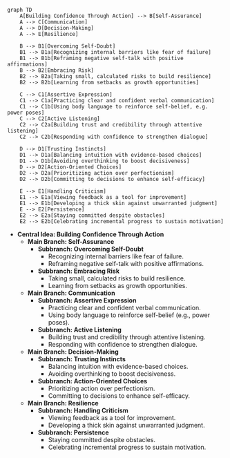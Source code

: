 ```mermaid
graph TD
    A[Building Confidence Through Action] --> B[Self-Assurance]
    A --> C[Communication]
    A --> D[Decision-Making]
    A --> E[Resilience]

    B --> B1[Overcoming Self-Doubt]
    B1 --> B1a[Recognizing internal barriers like fear of failure]
    B1 --> B1b[Reframing negative self-talk with positive affirmations]
    B --> B2[Embracing Risk]
    B2 --> B2a[Taking small, calculated risks to build resilience]
    B2 --> B2b[Learning from setbacks as growth opportunities]

    C --> C1[Assertive Expression]
    C1 --> C1a[Practicing clear and confident verbal communication]
    C1 --> C1b[Using body language to reinforce self-belief, e.g. power poses]
    C --> C2[Active Listening]
    C2 --> C2a[Building trust and credibility through attentive listening]
    C2 --> C2b[Responding with confidence to strengthen dialogue]

    D --> D1[Trusting Instincts]
    D1 --> D1a[Balancing intuition with evidence-based choices]
    D1 --> D1b[Avoiding overthinking to boost decisiveness]
    D --> D2[Action-Oriented Choices]
    D2 --> D2a[Prioritizing action over perfectionism]
    D2 --> D2b[Committing to decisions to enhance self-efficacy]

    E --> E1[Handling Criticism]
    E1 --> E1a[Viewing feedback as a tool for improvement]
    E1 --> E1b[Developing a thick skin against unwarranted judgment]
    E --> E2[Persistence]
    E2 --> E2a[Staying committed despite obstacles]
    E2 --> E2b[Celebrating incremental progress to sustain motivation]
```

- **Central Idea: Building Confidence Through Action**
  - **Main Branch: Self-Assurance**
    - **Subbranch: Overcoming Self-Doubt**
      - Recognizing internal barriers like fear of failure.
      - Reframing negative self-talk with positive affirmations.
    - **Subbranch: Embracing Risk**
      - Taking small, calculated risks to build resilience.
      - Learning from setbacks as growth opportunities.
  - **Main Branch: Communication**
    - **Subbranch: Assertive Expression**
      - Practicing clear and confident verbal communication.
      - Using body language to reinforce self-belief (e.g., power poses).
    - **Subbranch: Active Listening**
      - Building trust and credibility through attentive listening.
      - Responding with confidence to strengthen dialogue.
  - **Main Branch: Decision-Making**
    - **Subbranch: Trusting Instincts**
      - Balancing intuition with evidence-based choices.
      - Avoiding overthinking to boost decisiveness.
    - **Subbranch: Action-Oriented Choices**
      - Prioritizing action over perfectionism.
      - Committing to decisions to enhance self-efficacy.
  - **Main Branch: Resilience**
    - **Subbranch: Handling Criticism**
      - Viewing feedback as a tool for improvement.
      - Developing a thick skin against unwarranted judgment.
    - **Subbranch: Persistence**
      - Staying committed despite obstacles.
      - Celebrating incremental progress to sustain motivation.
